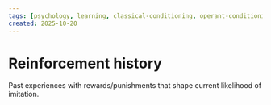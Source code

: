 ```yaml
---
tags: [psychology, learning, classical-conditioning, operant-conditioning, observational-learning, cognition]
created: 2025-10-20
---
```

# Reinforcement history

Past experiences with rewards/punishments that shape current likelihood of imitation.
